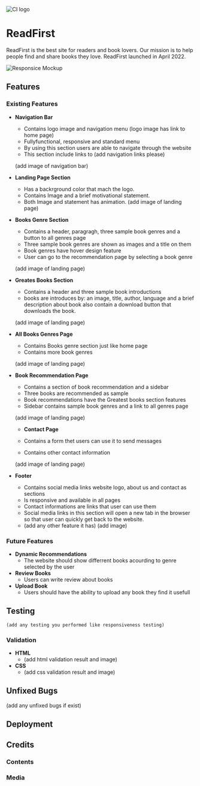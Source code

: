 ![CI logo](https://codeinstitute.s3.amazonaws.com/fullstack/ci_logo_small.png)

# ReadFirst

ReadFirst is the best site for readers and book lovers. Our mission is to help people find and share books they love. ReadFirst launched in April 2022.

![Responsice Mockup](https://github.com/lucyrush/readme-template/blob/master/media/love_running_mockup.png)

## Features 

### Existing Features

- __Navigation Bar__

    - Contains logo image and navigation menu (logo image has link to home page)
    - Fullyfunctional, responsive and standard menu
    - By using this section users are able to navigate through the website
    - This section include links to (add navigation links please)

    (add image of navigation bar)

- __Landing Page Section__

    - Has a backrground color that mach the logo.
    - Contains Image and a brief motivational statement.
    - Both Image and statement has animation.
    (add image of landing page)

- __Books Genre Section__

    - Contains a header, paragragh, three sample book genres and a button to all genres page
    - Three sample book genres are shown as images and a title on them
    - Book genres have hover design feature
    - User can go to the recommendation page by selecting a book genre 

    (add image of landing page)

- __Greates Books Section__

    - Contains a header and three sample book introductions
    - books are introduces by: an image, title, author, language and a brief description about book also contain a download button that downloads the book.

    (add image of landing page)

- __All Books Genres Page__

    - Contains Books genre section just like home page
    - Contains more book genres

    (add image of landing page)

- __Book Recommendation Page__

    - Contains a section of book recommendation and a sidebar
    - Three books are recommended as sample
    - Book recommendations have the Greatest books section features
    - Sidebar contains sample book genres and a link to all genres page 

    (add image of landing page)

    - __Contact Page__

    - Contains a form thet users can use it to send messages
    - Contains other contact information 

    (add image of landing page)

- __Footer__
    - Contains social media links website logo, about us and contact as sections
    - Is responsive and available in all pages
    - Contact informations are links that user can use them
    - Social media links in this section will open a new tab in the browser so that user can quickly get back to the website.
    - (add any other feature it has)
    (add image)

### Future Features 
- __Dynamic Recommendations__
    - The website should show differrent books acourding to genre selected by the user
- __Review Books__
    - Users can write review about books
- __Upload Book__
    - Users should have the ability to upload any book they find it usefull

## Testing
    (add any testing you performed like responsiveness testing)
### Validation
- __HTML__
    - (add html validation result and image)
- __CSS__
    - (add css validation result and image)

## Unfixed Bugs
(add any unfixed bugs if exist)

## Deployment
## Credits
### Contents
### Media
###